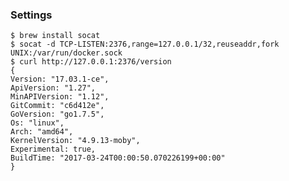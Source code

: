 ### Settings
    $ brew install socat
    $ socat -d TCP-LISTEN:2376,range=127.0.0.1/32,reuseaddr,fork UNIX:/var/run/docker.sock
    $ curl http://127.0.0.1:2376/version
    {
    Version: "17.03.1-ce",
    ApiVersion: "1.27",
    MinAPIVersion: "1.12",
    GitCommit: "c6d412e",
    GoVersion: "go1.7.5",
    Os: "linux",
    Arch: "amd64",
    KernelVersion: "4.9.13-moby",
    Experimental: true,
    BuildTime: "2017-03-24T00:00:50.070226199+00:00"
    }

